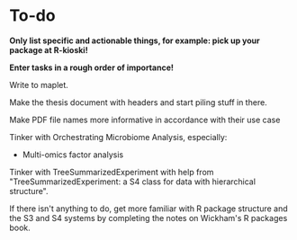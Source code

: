 # To-do

**Only list specific and actionable things, for example: pick up your package at R-kioski!**

**Enter tasks in a rough order of importance!**

Write to maplet.

Make the thesis document with headers and start piling stuff in there.

Make PDF file names more informative in accordance with their use case

Tinker with Orchestrating Microbiome Analysis, especially:
- Multi-omics factor analysis

Tinker with TreeSummarizedExperiment with help from "TreeSummarizedExperiment: a S4 class for data with hierarchical structure".

If there isn't anything to do, get more familiar with R package structure and the S3 and S4 systems by completing the notes on Wickham's R packages book.
